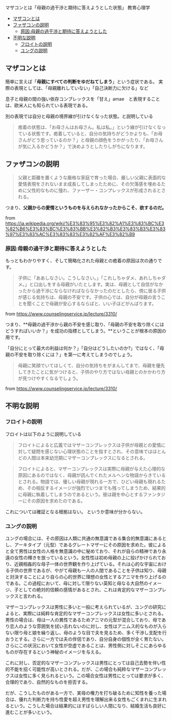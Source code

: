 マザコンとは「母親の過干渉と期待に答えようとした状態」
教育心理学



- [マザコンとは](#マザコンとは)
- [ファザコンの説明](#ファザコンの説明)
  - [原因:母親の過干渉と期待に答えようとした](#原因母親の過干渉と期待に答えようとした)
- [不明な説明](#不明な説明)
  - [フロイトの説明](#フロイトの説明)
  - [ユングの説明](#ユングの説明)


## マザコンとは

簡単に言えば「**母親にすべての判断をゆだねてしまう**」という症状である。
実際の表現としては、「母親離れしていない」「自己決断力に欠ける」など

息子と母親の間の強い依存コンプレックスを「甘え」amae　と表現することは、欧米人にも知られている表現である。

別の表現では自分と母親の境界線が引けなくなった状態。と説明している

> 癒着の状態は、「お母さんはお母さん。私は私。」という線が引けなくなっている状態です。癒着していると、自分の気持ちがどうかよりも、「お母さんがどう思っているのか？」と母親の顔色をうかがったり、「お母さんが気に入るかどうか？」で決めようとしたりしがちになります。


## ファザコンの説明

> 父親と距離を置くような厳格な家庭で育った場合、厳しい父親に表面的な愛情表現をされないまま成長してしまったために、その欠落感を埋めるために父性的なものに憧れ、ファーザー・コンプレックスが形成されるとされる。

つまり、**父親からの愛情というものを与えられなかったからこそ、欲するのだ。**

from https://ja.wikipedia.org/wiki/%E3%83%95%E3%82%A1%E3%83%BC%E3%82%B6%E3%83%BC%E3%83%BB%E3%82%B3%E3%83%B3%E3%83%97%E3%83%AC%E3%83%83%E3%82%AF%E3%82%B9




### 原因:母親の過干渉と期待に答えようとした

もっともわかりやすく、そして簡略化された母親との癒着の原因は次の通りです。

> 子供に「ああしなさい。こうしなさい。」「これしちゃダメ、あれしちゃダメ。」と口出しをする母親がいたとします。実は、母親として自信がなかったから過干渉にならなければならなかったのだとしたら、傍に居る子供が感じる気持ちは、母親の不安です。子供の心では、自分が母親の言うことを聞くことで母親が安心するならばと、いい子ほどがんばります。

from https://www.counselingservice.jp/lecture/3310/

つまり、**母親の過干渉から親の不安を感じ取り、「母親の不安を取り除くにはどうすればいいか？」を成功の指標としてしまう。**ということが根本の原因の用です。

「自分にとって最大の利益は何か？」「自分はどうしたいのか?」ではなく、「母親の不安を取り除くには？」を第一に考えてしまうのでしょう。

> 母親に笑顔でいてほしくて、自分の気持ちをがまんしてまで、母親を優先してきたことに気がつけると、子供のやり方ではない母親とのかかわり方が見つけやすくなるでしょう。

from https://www.counselingservice.jp/lecture/3310/

## 不明な説明

### フロイトの説明

フロイトは以下のように説明している

> フロイトによると広義ではマザーコンプレックスは子供が母親との愛情に対して疑問を感じない心理状態のことを指すとされ、その意味ではほとんどの人間は本来幼児期にマザーコンプレックスになるとされる。

> フロイトによると、マザーコンプレックスは実際に母親が与えた心理的な原因にあるのではなく、母親が読んでくれたメルヘンな物語からきているとされる。物語では、優しい母親が現れる一方で、ひどい母親も現れるため、その相反するイメージが強烈でいつまでも残ってしまうため、結果的に母親に執着してしまうのであるという。彼は親を中心とするファンタジーにその原因を求めたのである。

これについては確証となる根拠はない。
というか意味が分からない。

### ユングの説明

ユングの場合には、その原因は人類に共通の無意識である集合的無意識にあるとし、アーキタイプ（元型）であるグレートマザーにその原因を求めた。彼によると全て男性は女性の人格を無意識の中に秘めており、それが自らの精神であり永遠の女性の輝きを放っているという。女性性は初め母親の上に投げかけられており、近親相姦的な母子一体の世界観を作り上げている。それは心的な宇宙における子供の世界であるが、やがて母親も一人の人間であることを子供は知り、母親と対決することにより自らの心的世界に理想の女性とするアニマを作り上げるのである。この過程において、母に対して限りない英知と母なる大自然のイメージ、子としての絶対的信頼の感情があるとされ、これは肯定的なマザーコンプレックスと言われる。

マザーコンプレックスは男性に多いと一般に考えられているが、ユングの研究によると、実際には純粋な肯定的なマザーコンプレックスは女性に多いとされる。男性の場合は、母は一人の異性であるためアニマの元型が混合しており、母であり恋人のような雰囲気を拭い去れないのに対し、女性はアニムス的なものが入らない限り母と娘を繰り返し、母のような目で夫を見るため、多く干渉し支配を行おうとする。さらに一方では夫の伴侶であり、自分自身の個性が全く育たない。さらにこの状況において女性が空虚であることは、男性側に対しそこにあらゆるものが存在するという神秘のイメージを与える。

これに対し、否定的なマザーコンプレックスは男性にとっては自己去勢を伴い性的不能を招く可能性が高いとされる。だが、この場合も純粋なマザーコンプレックスは女性に多く見られるという。この場合女性は男性にとっては要求が多く、合理的であり、自然的なものを拒否する。

だが、こうしたものがある一方で、実母の権力を打ち破るために知性を養った場合は、優れた判断力を持ち性愛を超え男性を理解出来る女性もごくまれに生まれるという。こうした場合は結果的にはすばらしい人間になり、結婚生活も良好に進むことが多いという。

